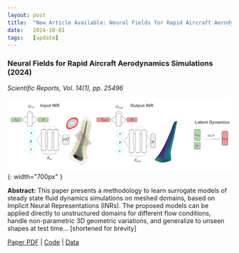 ```yaml
---
layout: post
title:  "New Article Available: Neural Fields for Rapid Aircraft Aerodynamics Simulations"
date:   2024-10-01
tags:   [update]
---
```


### Neural Fields for Rapid Aircraft Aerodynamics Simulations (2024)
*Scientific Reports, Vol. 14(1), pp. 25496*

![aeronefpaper cover](/assets/img/aero_nef_cover.png){: width="700px" }


**Abstract:** This paper presents a methodology to learn surrogate models of steady state fluid dynamics simulations on meshed domains, based on Implicit Neural Representations (INRs). The proposed models can be applied directly to unstructured domains for different flow conditions, handle non-parametric 3D geometric variations, and generalize to unseen shapes at test time... [shortened for brevity]

[Paper PDF](https://www.nature.com/articles/s41598-024-76983-w) | [Code](https://gitlab.isae-supaero.fr/gi.catalani/aero-nepf) | [Data](https://gitlab.isae-supaero.fr/gi.catalani/aero-nepf)